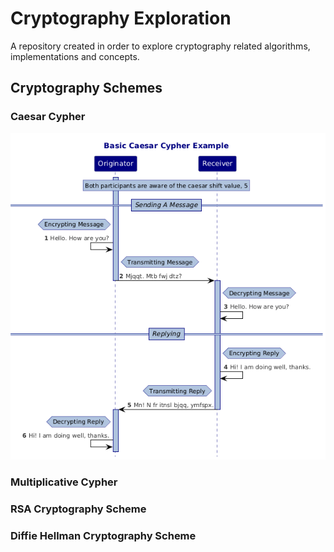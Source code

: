 # Cryptography Exploration
 A repository created in order to explore cryptography related algorithms, implementations and concepts.

## Cryptography Schemes  

### Caesar Cypher

![This is a sequence diagram for a simple message and reply using a caesar cypher](https://github.com/jbarbourmoore/Cryptography-Exploration/blob/5b3fc82b08fea3e0721144691be4dff10d2a78b2/GeneratingDiagrams/Diagrams/BasicCaesarCypherSequence.png "Basic Caesar Cypher")

### Multiplicative Cypher

### RSA Cryptography Scheme

### Diffie Hellman Cryptography Scheme
